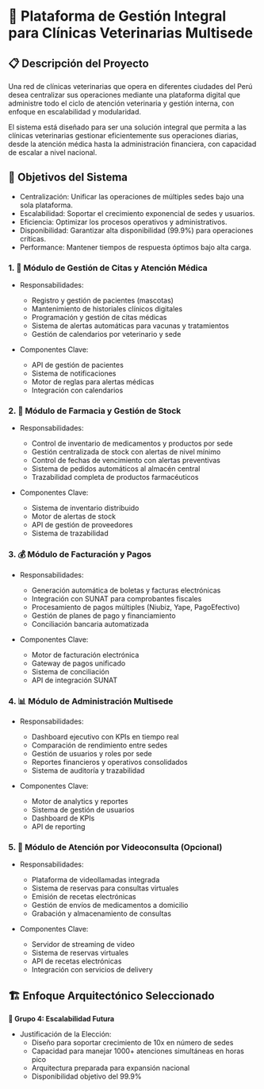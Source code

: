 # 🏥 Plataforma de Gestión Integral para Clínicas Veterinarias Multisede

## 📋 Descripción del Proyecto

Una red de clínicas veterinarias que opera en diferentes ciudades del Perú desea centralizar sus operaciones mediante una plataforma digital que administre todo el ciclo de atención veterinaria y gestión interna, con enfoque en escalabilidad y modularidad.

El sistema está diseñado para ser una solución integral que permita a las clínicas veterinarias gestionar eficientemente sus operaciones diarias, desde la atención médica hasta la administración financiera, con capacidad de escalar a nivel nacional.

## 🎯 Objetivos del Sistema

- Centralización: Unificar las operaciones de múltiples sedes bajo una sola plataforma.
- Escalabilidad: Soportar el crecimiento exponencial de sedes y usuarios.
- Eficiencia: Optimizar los procesos operativos y administrativos.
- Disponibilidad: Garantizar alta disponibilidad (99.9%) para operaciones críticas.
- Performance: Mantener tiempos de respuesta óptimos bajo alta carga.

### 1. 📅 Módulo de Gestión de Citas y Atención Médica

- Responsabilidades:
    - Registro y gestión de pacientes (mascotas)
    - Mantenimiento de historiales clínicos digitales
    - Programación y gestión de citas médicas
    - Sistema de alertas automáticas para vacunas y tratamientos
    - Gestión de calendarios por veterinario y sede

- Componentes Clave:
    - API de gestión de pacientes
    - Sistema de notificaciones
    - Motor de reglas para alertas médicas
    - Integración con calendarios

### 2. 💊 Módulo de Farmacia y Gestión de Stock

- Responsabilidades:
    - Control de inventario de medicamentos y productos por sede
    - Gestión centralizada de stock con alertas de nivel mínimo
    - Control de fechas de vencimiento con alertas preventivas
    - Sistema de pedidos automáticos al almacén central
    - Trazabilidad completa de productos farmacéuticos

- Componentes Clave:
    - Sistema de inventario distribuido
    - Motor de alertas de stock
    - API de gestión de proveedores
    - Sistema de trazabilidad
 
### 3. 💰 Módulo de Facturación y Pagos

- Responsabilidades:
    - Generación automática de boletas y facturas electrónicas
    - Integración con SUNAT para comprobantes fiscales
    - Procesamiento de pagos múltiples (Niubiz, Yape, PagoEfectivo)
    - Gestión de planes de pago y financiamiento
    - Conciliación bancaria automatizada

- Componentes Clave:
    - Motor de facturación electrónica
    - Gateway de pagos unificado
    - Sistema de conciliación
    - API de integración SUNAT

### 4. 📊 Módulo de Administración Multisede

- Responsabilidades:
    - Dashboard ejecutivo con KPIs en tiempo real
    - Comparación de rendimiento entre sedes
    - Gestión de usuarios y roles por sede
    - Reportes financieros y operativos consolidados
    - Sistema de auditoría y trazabilidad

- Componentes Clave:
    - Motor de analytics y reportes
    - Sistema de gestión de usuarios
    - Dashboard de KPIs
    - API de reporting

### 5. 🎥 Módulo de Atención por Videoconsulta (Opcional)

- Responsabilidades:
    - Plataforma de videollamadas integrada
    - Sistema de reservas para consultas virtuales
    - Emisión de recetas electrónicas
    - Gestión de envíos de medicamentos a domicilio
    - Grabación y almacenamiento de consultas

- Componentes Clave:
    - Servidor de streaming de video
    - Sistema de reservas virtuales
    - API de recetas electrónicas
    - Integración con servicios de delivery

## 🏗️ Enfoque Arquitectónico Seleccionado

**🚀 Grupo 4: Escalabilidad Futura**

- Justificación de la Elección:
    - Diseño para soportar crecimiento de 10x en número de sedes
    - Capacidad para manejar 1000+ atenciones simultáneas en horas pico
    - Arquitectura preparada para expansión nacional
    - Disponibilidad objetivo del 99.9%
